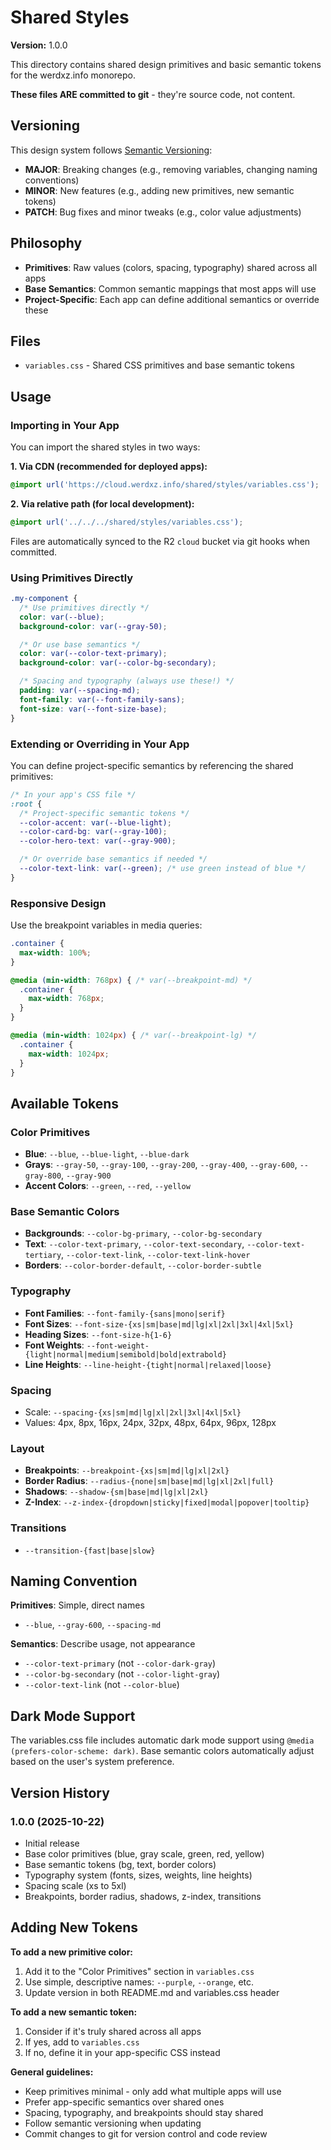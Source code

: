 # Shared Styles

**Version:** 1.0.0

This directory contains shared design primitives and basic semantic tokens for the werdxz.info monorepo.

**These files ARE committed to git** - they're source code, not content.

## Versioning

This design system follows [Semantic Versioning](https://semver.org/):
- **MAJOR**: Breaking changes (e.g., removing variables, changing naming conventions)
- **MINOR**: New features (e.g., adding new primitives, new semantic tokens)
- **PATCH**: Bug fixes and minor tweaks (e.g., color value adjustments)

## Philosophy

- **Primitives**: Raw values (colors, spacing, typography) shared across all apps
- **Base Semantics**: Common semantic mappings that most apps will use
- **Project-Specific**: Each app can define additional semantics or override these

## Files

- `variables.css` - Shared CSS primitives and base semantic tokens

## Usage

### Importing in Your App

You can import the shared styles in two ways:

**1. Via CDN (recommended for deployed apps):**
```css
@import url('https://cloud.werdxz.info/shared/styles/variables.css');
```

**2. Via relative path (for local development):**
```css
@import url('../../../shared/styles/variables.css');
```

Files are automatically synced to the R2 `cloud` bucket via git hooks when committed.

### Using Primitives Directly

```css
.my-component {
  /* Use primitives directly */
  color: var(--blue);
  background-color: var(--gray-50);

  /* Or use base semantics */
  color: var(--color-text-primary);
  background-color: var(--color-bg-secondary);

  /* Spacing and typography (always use these!) */
  padding: var(--spacing-md);
  font-family: var(--font-family-sans);
  font-size: var(--font-size-base);
}
```

### Extending or Overriding in Your App

You can define project-specific semantics by referencing the shared primitives:

```css
/* In your app's CSS file */
:root {
  /* Project-specific semantic tokens */
  --color-accent: var(--blue-light);
  --color-card-bg: var(--gray-100);
  --color-hero-text: var(--gray-900);

  /* Or override base semantics if needed */
  --color-text-link: var(--green); /* use green instead of blue */
}
```

### Responsive Design

Use the breakpoint variables in media queries:

```css
.container {
  max-width: 100%;
}

@media (min-width: 768px) { /* var(--breakpoint-md) */
  .container {
    max-width: 768px;
  }
}

@media (min-width: 1024px) { /* var(--breakpoint-lg) */
  .container {
    max-width: 1024px;
  }
}
```

## Available Tokens

### Color Primitives
- **Blue**: `--blue`, `--blue-light`, `--blue-dark`
- **Grays**: `--gray-50`, `--gray-100`, `--gray-200`, `--gray-400`, `--gray-600`, `--gray-800`, `--gray-900`
- **Accent Colors**: `--green`, `--red`, `--yellow`

### Base Semantic Colors
- **Backgrounds**: `--color-bg-primary`, `--color-bg-secondary`
- **Text**: `--color-text-primary`, `--color-text-secondary`, `--color-text-tertiary`, `--color-text-link`, `--color-text-link-hover`
- **Borders**: `--color-border-default`, `--color-border-subtle`

### Typography
- **Font Families**: `--font-family-{sans|mono|serif}`
- **Font Sizes**: `--font-size-{xs|sm|base|md|lg|xl|2xl|3xl|4xl|5xl}`
- **Heading Sizes**: `--font-size-h{1-6}`
- **Font Weights**: `--font-weight-{light|normal|medium|semibold|bold|extrabold}`
- **Line Heights**: `--line-height-{tight|normal|relaxed|loose}`

### Spacing
- Scale: `--spacing-{xs|sm|md|lg|xl|2xl|3xl|4xl|5xl}`
- Values: 4px, 8px, 16px, 24px, 32px, 48px, 64px, 96px, 128px

### Layout
- **Breakpoints**: `--breakpoint-{xs|sm|md|lg|xl|2xl}`
- **Border Radius**: `--radius-{none|sm|base|md|lg|xl|2xl|full}`
- **Shadows**: `--shadow-{sm|base|md|lg|xl|2xl}`
- **Z-Index**: `--z-index-{dropdown|sticky|fixed|modal|popover|tooltip}`

### Transitions
- `--transition-{fast|base|slow}`

## Naming Convention

**Primitives**: Simple, direct names
- `--blue`, `--gray-600`, `--spacing-md`

**Semantics**: Describe usage, not appearance
- `--color-text-primary` (not `--color-dark-gray`)
- `--color-bg-secondary` (not `--color-light-gray`)
- `--color-text-link` (not `--color-blue`)

## Dark Mode Support

The variables.css file includes automatic dark mode support using `@media (prefers-color-scheme: dark)`. Base semantic colors automatically adjust based on the user's system preference.

## Version History

### 1.0.0 (2025-10-22)
- Initial release
- Base color primitives (blue, gray scale, green, red, yellow)
- Base semantic tokens (bg, text, border colors)
- Typography system (fonts, sizes, weights, line heights)
- Spacing scale (xs to 5xl)
- Breakpoints, border radius, shadows, z-index, transitions

## Adding New Tokens

**To add a new primitive color:**
1. Add it to the "Color Primitives" section in `variables.css`
2. Use simple, descriptive names: `--purple`, `--orange`, etc.
3. Update version in both README.md and variables.css header

**To add a new semantic token:**
1. Consider if it's truly shared across all apps
2. If yes, add to `variables.css`
3. If no, define it in your app-specific CSS instead

**General guidelines:**
- Keep primitives minimal - only add what multiple apps will use
- Prefer app-specific semantics over shared ones
- Spacing, typography, and breakpoints should stay shared
- Follow semantic versioning when updating
- Commit changes to git for version control and code review
